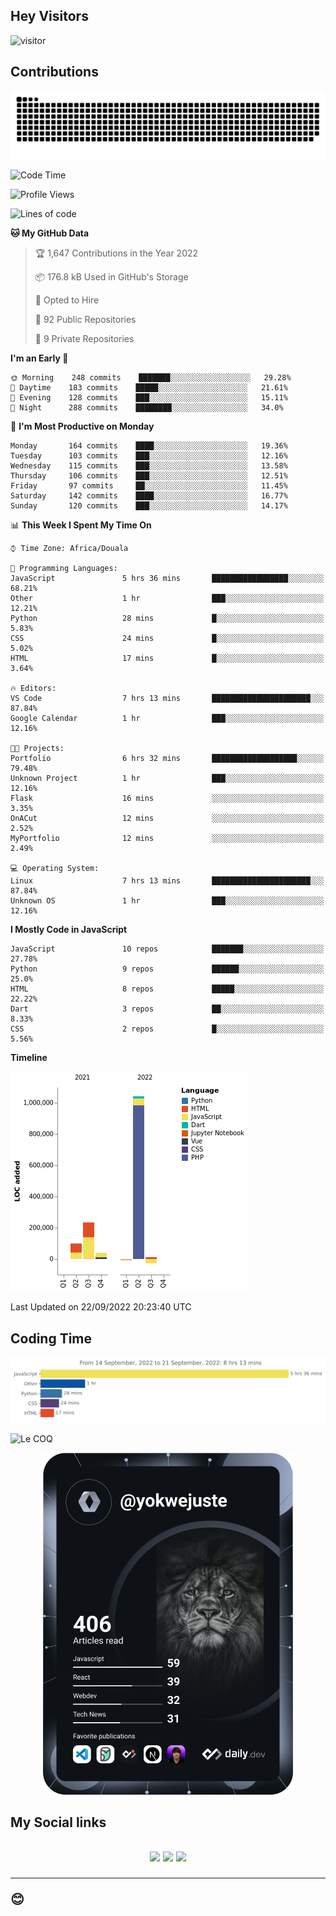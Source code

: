 ## Hey Visitors
![visitor](https://profile-counter.glitch.me/yokwejuste/count.svg)

## Contributions
<p align="center">
  <img src="https://raw.githubusercontent.com/yokwejuste/yokwejuste/output/github-contribution-grid-snake.svg" />
</p>

<!--START_SECTION:waka-->
![Code Time](http://img.shields.io/badge/Code%20Time-1%2C102%20hrs%2015%20mins-blue)

![Profile Views](http://img.shields.io/badge/Profile%20Views-9-blue)

![Lines of code](https://img.shields.io/badge/From%20Hello%20World%20I%27ve%20Written-1%20Million%20lines%20of%20code-blue)

**🐱 My GitHub Data** 

> 🏆 1,647 Contributions in the Year 2022
 > 
> 📦 176.8 kB Used in GitHub's Storage 
 > 
> 💼 Opted to Hire
 > 
> 📜 92 Public Repositories 
 > 
> 🔑 9 Private Repositories  
 > 
**I'm an Early 🐤** 

```text
🌞 Morning    248 commits    ███████░░░░░░░░░░░░░░░░░░   29.28% 
🌆 Daytime    183 commits    █████░░░░░░░░░░░░░░░░░░░░   21.61% 
🌃 Evening    128 commits    ███░░░░░░░░░░░░░░░░░░░░░░   15.11% 
🌙 Night      288 commits    ████████░░░░░░░░░░░░░░░░░   34.0%

```
📅 **I'm Most Productive on Monday** 

```text
Monday       164 commits    ████░░░░░░░░░░░░░░░░░░░░░   19.36% 
Tuesday      103 commits    ███░░░░░░░░░░░░░░░░░░░░░░   12.16% 
Wednesday    115 commits    ███░░░░░░░░░░░░░░░░░░░░░░   13.58% 
Thursday     106 commits    ███░░░░░░░░░░░░░░░░░░░░░░   12.51% 
Friday       97 commits     ██░░░░░░░░░░░░░░░░░░░░░░░   11.45% 
Saturday     142 commits    ████░░░░░░░░░░░░░░░░░░░░░   16.77% 
Sunday       120 commits    ███░░░░░░░░░░░░░░░░░░░░░░   14.17%

```


📊 **This Week I Spent My Time On** 

```text
⌚︎ Time Zone: Africa/Douala

💬 Programming Languages: 
JavaScript               5 hrs 36 mins       █████████████████░░░░░░░░   68.21% 
Other                    1 hr                ███░░░░░░░░░░░░░░░░░░░░░░   12.21% 
Python                   28 mins             █░░░░░░░░░░░░░░░░░░░░░░░░   5.83% 
CSS                      24 mins             █░░░░░░░░░░░░░░░░░░░░░░░░   5.02% 
HTML                     17 mins             █░░░░░░░░░░░░░░░░░░░░░░░░   3.64%

🔥 Editors: 
VS Code                  7 hrs 13 mins       ██████████████████████░░░   87.84% 
Google Calendar          1 hr                ███░░░░░░░░░░░░░░░░░░░░░░   12.16%

🐱‍💻 Projects: 
Portfolio                6 hrs 32 mins       ███████████████████░░░░░░   79.48% 
Unknown Project          1 hr                ███░░░░░░░░░░░░░░░░░░░░░░   12.16% 
Flask                    16 mins             ░░░░░░░░░░░░░░░░░░░░░░░░░   3.35% 
OnACut                   12 mins             ░░░░░░░░░░░░░░░░░░░░░░░░░   2.52% 
MyPortfolio              12 mins             ░░░░░░░░░░░░░░░░░░░░░░░░░   2.49%

💻 Operating System: 
Linux                    7 hrs 13 mins       ██████████████████████░░░   87.84% 
Unknown OS               1 hr                ███░░░░░░░░░░░░░░░░░░░░░░   12.16%

```

**I Mostly Code in JavaScript** 

```text
JavaScript               10 repos            ███████░░░░░░░░░░░░░░░░░░   27.78% 
Python                   9 repos             ██████░░░░░░░░░░░░░░░░░░░   25.0% 
HTML                     8 repos             █████░░░░░░░░░░░░░░░░░░░░   22.22% 
Dart                     3 repos             ██░░░░░░░░░░░░░░░░░░░░░░░   8.33% 
CSS                      2 repos             █░░░░░░░░░░░░░░░░░░░░░░░░   5.56%

```


**Timeline**

![Chart not found](https://raw.githubusercontent.com/yokwejuste/yokwejuste/master/charts/bar_graph.png) 


 Last Updated on 22/09/2022 20:23:40 UTC
<!--END_SECTION:waka-->

## Coding Time

[![wakatime-stats](https://github.com/yokwejuste/yokwejuste/blob/master/images/stat.svg)](https://wakatime.com/@yokwejuste)

![Le COQ](https://metrics.lecoq.io/yokwejuste/)
<p align="center">
  <a href="#"><img src="https://github.com/yokwejuste/yokwejuste/blob/master/devcard.svg" width="400" alt="Yonkeu K. Steve's Dev Card"/></a>
</p>
<h2>My Social links<h2>
<p align="center">
  <a href="https://twitter.com/yokwejuste"><img src="https://img.shields.io/badge/twitter-%231DA1F2.svg?style=for-the-badge&logo=Twitter&logoColor=white"></a>
  <a href="https://linkedin.com/in/yokwejuste"><img src="https://img.shields.io/badge/linkedin-%230077B5.svg?style=for-the-badge&logo=linkedin&logoColor=white"></a>
  <a href="https://instagram.com/yokwejuste0"><img src="https://img.shields.io/badge/instagram-%23E4405F.svg?style=for-the-badge&logo=Instagram&logoColor=white"></a>
</p>
<hr>
😊
